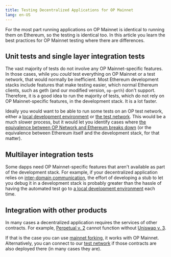 ```yaml
---
title: Testing Decentralized Applications for OP Mainnet
lang: en-US
---
```


For the most part running applications on OP Mainnet is identical to running them on Ethereum, so the testing is identical too.
In this article you learn the best practices for OP Mainnet testing where there are differences.


## Unit tests and single layer integration tests

The vast majority of tests do not involve any OP Mainnet-specific features.
In those cases, while you *could* test everything on OP Mainnet or a test network, that would normally be inefficient.
Most Ethereum development stacks include features that make testing easier, which normal Ethereum clients, such as geth (and our modified version, `op-geth`) don't support.
Therefore, it is a good idea to run the majority of tests, which do not rely on OP Mainnet-specific features, in the development stack.
It is a lot faster.

Ideally you would want to be able to run some tests on an OP test network, either a [local development environment](dev-node.md) or [the test network](../../useful-tools/networks.md#optimism-goerli).
This would be a much slower process, but it would let you identify cases where [the equivalence between OP Network and Ethereum breaks down](differences.md) (or the equivalence between Ethereum itself and the development stack, for that matter).

## Multilayer integration tests

Some dapps need OP Mainnet-specific features that aren't available as part of the development stack.
For example, if your decentralized application relies on [inter-domain communication](../bridge/messaging.md), the effort of developing a stub to let you debug it in a development stack is probably greater than the hassle of having the automated test go to [a local development environment](dev-node.md) each time.


## Integration with other products

In many cases a decentralized application requires the services of other contracts. 
For example, [Perpetual v. 2](https://support.perp.com/hc/en-us/articles/5748372509081-Perpetual-Uniswap) cannot function without [Uniswap v. 3](https://uniswap.org/blog/uniswap-v3).

If that is the case you can use [mainnet forking](https://hardhat.org/hardhat-network/guides/mainnet-forking.html), it works with OP Mainnet. 
Alternatively, you can connect to our [test network](../../useful-tools/networks.md#optimism-goerli) if those contracts are also deployed there (in many cases they are).

